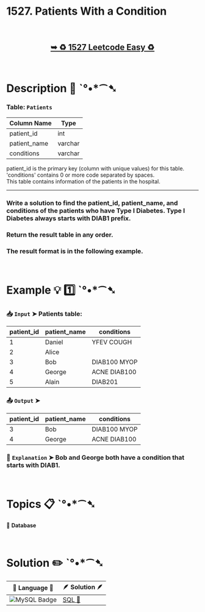 # 1527. Patients With a Condition

</br>

<h2 align="center"> 

<a href="https://leetcode.com/problems/patients-with-a-condition/description/?envType=study-plan-v2&envId=top-sql-50"><strong>➥ ♻️ 1527 Leetcode Easy ♻️ </strong></a>
</h2>

</br>

# Description 📜 ˋ°•*⁀➷

### Table: `Patients`

| Column Name  | Type    |
|--------------|---------|
| patient_id   | int     |
| patient_name | varchar |
| conditions   | varchar |

patient_id is the primary key (column with unique values) for this table.</br>
'conditions' contains 0 or more code separated by spaces. </br>
This table contains information of the patients in the hospital.

---

### Write a solution to find the patient_id, patient_name, and conditions of the patients who have Type I Diabetes. Type I Diabetes always starts with DIAB1 prefix.

### Return the result table in any order.

### The result format is in the following example.

</br>

# Example 💡 1️⃣ ˋ°•*⁀➷

  ### 📥 `Input`  ➤ Patients table:

| patient_id | patient_name | conditions   |
| ---------- | ------------ | ------------ |
| 1          | Daniel       | YFEV COUGH   |
| 2          | Alice        |              |
| 3          | Bob          | DIAB100 MYOP |
| 4          | George       | ACNE DIAB100 |
| 5          | Alain        | DIAB201      |

  ### 📤 `Output`  ➤

| patient_id | patient_name | conditions   |
| ---------- | ------------ | ------------ |
| 3          | Bob          | DIAB100 MYOP |
| 4          | George       | ACNE DIAB100 |

  ### 🔦 `Explanation`  ➤ Bob and George both have a condition that starts with DIAB1.

</br>

# Topics 📋 ˋ°•*⁀➷

🔸 **Database**  </br>

</br>

# Solution ✏️ ˋ°•*⁀➷

| 📒 Language 📒  | 🪶 Solution 🪶 |
| ------------- | ------------- |
|  ![MySQL Badge](https://img.shields.io/badge/MySQL-4479A1?logo=mysql&logoColor=fff&style=for-the-badge)  | [SQL 🕍](https://github.com/Prakhar-002/LEETCODE/blob/main/%F0%9F%93%9A%20Study%20%F0%9F%8E%A7%20Plan%20%F0%9F%91%A8%F0%9F%8F%BB%E2%80%8D%F0%9F%92%BB/%F0%9F%93%A6%20SQL%2050%20-%20%F0%9F%8C%BD%20Crack%20SQL%20Interview/%F0%9F%94%AC%20Examine%20Thoroughly%20%F0%9F%A7%AC/07%20Advanced%20String%20Functions%20%26%20Regex%20%26%20Clause/Day%20%E2%9E%BA%2045%20%F0%9F%8C%BD1527.%20Patients%20With%20a%20Condition/%F0%9F%95%8D%20SQL%20-%201527.%20Patients%20With%20a%20Con.sql) |